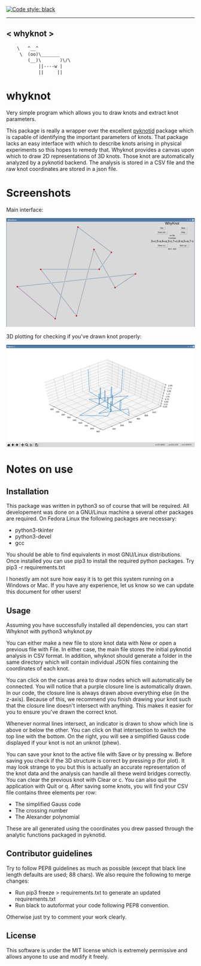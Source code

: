 [![Code style: black](https://img.shields.io/badge/code%20style-black-000000.svg)](https://github.com/ambv/black)

 _________
< whyknot >
 ---------
        \   ^__^
         \  (oo)\_______
            (__)\       )\/\
                ||----w |
                ||     ||

# whyknot

Very simple program which allows you to draw knots and extract knot parameters.

This package is really a wrapper over the excellent [pyknotid](https://github.com/SPOCKnots/pyknotid) package which is capable of identifying the important parameters of knots.
That package lacks an easy interface with which to describe knots arising in physical experiments so this hopes to remedy that.
Whyknot provides a canvas upon which to draw 2D representations of 3D knots.
Those knot are automatically analyzed by a pyknotid backend.
The analysis is stored in a CSV file and the raw knot coordinates are stored in a json file.

# Screenshots

Main interface:

<img src="screenshot_01.png" width="720">

3D plotting for checking if you've drawn knot properly:

<img src="screenshot_02.png" width="720">

# Notes on use

## Installation

This package was written in python3 so of course that will be required.
All developement was done on a GNU/Linux machine a several other packages are required.
On Fedora Linux the following packages are necessary:

* python3-tkinter
* python3-devel
* gcc

You should be able to find equivalents in most GNU/Linux distributions.
Once installed you can use pip3 to install the required python packages.
Try pip3 -r requirements.txt

I honestly am not sure how easy it is to get this system running on a Windows or Mac.
If you have any experience, let us know so we can update this document for other users!

## Usage

Assuming you have successfully installed all dependencies, you can start Whyknot with python3 whyknot.py

You can either make a new file to store knot data with New or open a previous file with File.
In either case, the main file stores the initial pyknotid analysis in CSV format.
In addition, whyknot should generate a folder in the same directory which will contain individual JSON files containing the coordinates of each knot.

You can click on the canvas area to draw nodes which will automatically be connected.
You will notice that a purple closure line is automatically drawn.
In our code, the closure line is always drawn above everything else (in the z-axis).
Because of this, we recommend you finish drawing your knot such that the closure line doesn't intersect with anything.
This makes it easier for you to ensure you've drawn the correct knot.

Whenever normal lines intersect, an indicator is drawn to show which line is above or below the other.
You can click on that intersection to switch the top line with the bottom.
On the right, you will see a simplified Gauss code displayed if your knot is not an unknot (phew).

You can save your knot to the active file with Save or by pressing w.
Before saving you check if the 3D structure is correct by pressing p (for plot).
It may look strange to you but this is actually an accurate representation of the knot data and the analysis can handle all these weird bridges correctly.
You can clear the previous knot with Clear or c.
You can also quit the application with Quit or q.
After saving some knots, you will find your CSV file contains three elements per row:

* The simplified Gauss code
* The crossing number
* The Alexander polynomial

These are all generated using the coordinates you drew passed through the analytic functions packaged in pyknotid.

## Contributor guidelines

Try to follow PEP8 guidelines as much as possible (except that black line length defaults are used; 88 chars).
We also require the following to merge changes:

* Run pip3 freeze > requirements.txt to generate an updated requirements.txt
* Run black to autoformat your code following PEP8 convention.

Otherwise just try to comment your work clearly.

## License

This software is under the MIT license which is extremely permissive and allows anyone to use and modify it freely.

